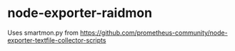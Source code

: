 # node-exporter-raidmon
Uses smartmon.py from https://github.com/prometheus-community/node-exporter-textfile-collector-scripts
